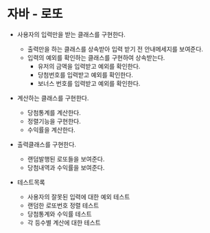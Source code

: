 # 자바 - 로또

* 사용자의 입력만을 받는 클래스를 구현한다.
  * 출력만을 하는 클래스를 상속받아 입력 받기 전 안내메세지를 보여준다.
  * 입력의 예외를 확인하는 클래스를 구현하여 상속받는다.
    * 유저의 금액을 입력받고 예외를 확인한다.
    * 당첨번호를 입력받고 예외를 확인한다.
    * 보너스 번호를 입력받고 예외를 확인한다.


* 계산하는 클래스를 구현한다.
  * 당첨통계를 계산한다.
  * 정렬기능을 구현한다.
  * 수익률을 계산한다.


* 출력클래스를 구현한다.
  * 랜덤발행된 로또들을 보여준다.
  * 당첨내역과 수익률을 보여준다.


* 테스트목록
  * 사용자의 잘못된 입력에 대한 예외 테스트
  * 랜덤한 로또번호 정렬 테스트
  * 당첨통계와 수익률 테스트
  * 각 등수별 계산에 대한 테스트